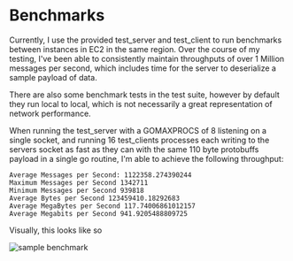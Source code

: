 Benchmarks
==========

Currently, I use the provided test_server and test_client to run benchmarks between instances in EC2 in the same region. Over the course of my testing, I've been able to consistently maintain throughputs of over 1 Million messages per second, which includes time for the server to deserialize a sample payload of data.

There are also some benchmark tests in the test suite, however by default they run local to local, which is not necessarily a great representation of network performance.

When running the test_server with a GOMAXPROCS of 8 listening on a single socket, and running 16 test_clients processes each writing to the servers socket as fast as they can with the same 110 byte protobuffs payload in a single go routine, I'm able to achieve the following throughput:

```
Average Messages per Second: 1122358.274390244
Maximum Messages per Second 1342711
Minimum Messages per Second 939818
Average Bytes per Second 123459410.18292683
Average MegaBytes per Second 117.74006861012157
Average Megabits per Second 941.9205488809725
```

Visually, this looks like so

![sample benchmark](http://i.imgur.com/M3kEiu7.png "Sample Benchmark")
